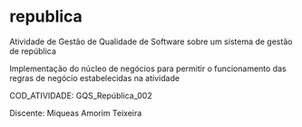 # republica
Atividade de Gestão de Qualidade de Software sobre um sistema de gestão de república

Implementação do núcleo de negócios para permitir o funcionamento das regras de negócio estabelecidas na atividade

COD_ATIVIDADE: GQS_República_002

Discente: Miqueas Amorim Teixeira
